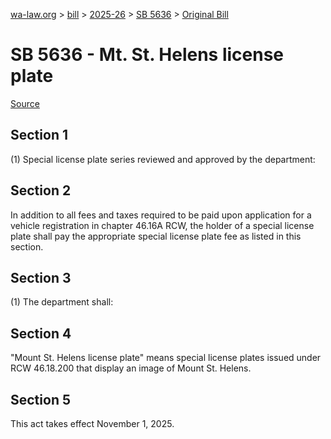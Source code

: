 [wa-law.org](/) > [bill](/bill/) > [2025-26](/bill/2025-26/) > [SB 5636](/bill/2025-26/sb/5636/) > [Original Bill](/bill/2025-26/sb/5636/1/)

# SB 5636 - Mt. St. Helens license plate

[Source](http://lawfilesext.leg.wa.gov/biennium/2025-26/Pdf/Bills/Senate%20Bills/5636.pdf)

## Section 1
(1) Special license plate series reviewed and approved by the department:

## Section 2
In addition to all fees and taxes required to be paid upon application for a vehicle registration in chapter 46.16A RCW, the holder of a special license plate shall pay the appropriate special license plate fee as listed in this section.

## Section 3
(1) The department shall:

## Section 4
"Mount St. Helens license plate" means special license plates issued under RCW 46.18.200 that display an image of Mount St. Helens.

## Section 5
This act takes effect November 1, 2025.
